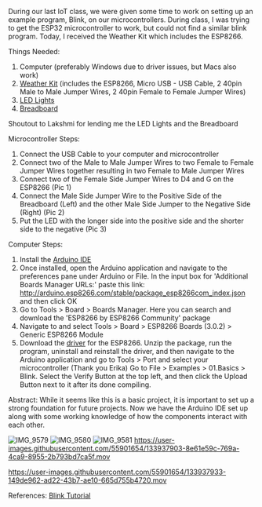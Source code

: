 During our last IoT class, we were given some time to work on setting up an example program, Blink, on our microcontrollers. During class, I was trying to get the ESP32 microcontroller to work, but could not find a similar blink program. Today, I received the Weather Kit which includes the ESP8266.

Things Needed:
1. Computer (preferably Windows due to driver issues, but Macs also work)
2. [Weather Kit](https://www.amazon.com/gp/product/B07GPBBY7F/ref=ppx_yo_dt_b_asin_title_o01_s00?ie=UTF8&psc=1) (includes the ESP8266, Micro USB - USB Cable, 2 40pin Male to Male Jumper Wires, 2 40pin Female to Female Jumper Wires)
3. [LED Lights](https://www.amazon.com/Gikfun-Emitting-Diodes-Diffused-Arduino/dp/B06XWTN1YM/ref=sr_1_19?dchild=1&keywords=microcontroller+light&qid=1631503607&sr=8-19)
4. [Breadboard](https://www.amazon.com/EL-CP-003-Breadboard-Solderless-Distribution-Connecting/dp/B01EV6LJ7G/ref=pd_sbs_4/131-5979752-5581603?pd_rd_w=dQJ6V&pf_rd_p=0a3ad226-8a77-4898-9a99-63ffeb1aef90&pf_rd_r=D9VE9FYFN9BBCBESKZEP&pd_rd_r=95efd357-c900-40f9-81f6-3d4b1e1bc1ee&pd_rd_wg=OPD8K&pd_rd_i=B01EV6LJ7G&psc=1)

Shoutout to Lakshmi for lending me the LED Lights and the Breadboard

Microcontroller Steps:
1. Connect the USB Cable to your computer and microcontroller
2. Connect two of the Male to Male Jumper Wires to two Female to Female Jumper Wires together resulting in two Female to Male Jumper Wires
3. Connect two of the Female Side Jumper Wires to D4 and G on the ESP8266 (Pic 1)
4. Connect the Male Side Jumper Wire to the Positive Side of the Breadboard (Left) and the other Male Side Jumper to the Negative Side (Right) (Pic 2)
5. Put the LED with the longer side into the positive side and the shorter side to the negative (Pic 3)


Computer Steps:
1. Install the [Arduino IDE](https://www.arduino.cc/en/software)
2. Once installed, open the Arduino application and navigate to the preferences pane under Arduino or File. In the input box for 'Additional Boards Manager URLs:' paste this link: http://arduino.esp8266.com/stable/package_esp8266com_index.json and then click OK
3. Go to Tools > Board > Boards Manager. Here you can search and download the 'ESP8266 by ESP8266 Community' package
4. Navigate to and select Tools > Board > ESP8266 Boards (3.0.2) > Generic ESP8266 Module
5. Download the [driver](https://github.com/nodemcu/nodemcu-devkit/tree/master/Drivers) for the ESP8266. Unzip the package, run the program, uninstall and reinstall the driver, and then navigate to the Arduino application and go to Tools > Port and select your microcontroller (Thank you Erika)
Go to File > Examples > 01.Basics > Blink. Select the Verify Button at the top left, and then click the Upload Button next to it after its done compiling.

Abstract:
While it seems like this is a basic project, it is important to set up a strong foundation for future projects. Now we have the Arduino IDE set up along with some working knowledge of how the components interact with each other.




![IMG_9579](https://user-images.githubusercontent.com/55901654/133937490-e858c898-69cc-44ac-a1fc-5c76a5c61763.jpeg)
![IMG_9580](https://user-images.githubusercontent.com/55901654/133937495-e8aa4da0-691d-4aef-9d1f-4b2d5dec6f1f.jpeg)
![IMG_9581](https://user-images.githubusercontent.com/55901654/133937502-26bd7962-680d-4f59-b172-0ebd6974f089.jpeg)
https://user-images.githubusercontent.com/55901654/133937903-8e61e59c-769a-4ca9-8955-2b793bd7ca5f.mov



https://user-images.githubusercontent.com/55901654/133937933-149de962-ad22-43b7-ae10-665d755b4720.mov


References:
[Blink Tutorial](https://github.com/pschragger/IOT_Tutorials_for_VU/blob/main/blink_tutorial/blink_tutorial.md)
